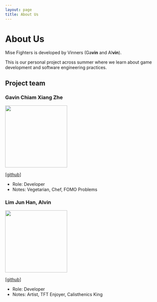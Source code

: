 ```yaml
---
layout: page
title: About Us
---
```

# About Us

Mise Fighters is developed by Vinners (Ga**vin** and Al**vin**).

This is our personal project across summer where we learn about game development and software engineering practices.

## Project team

### Gavin Chiam Xiang Zhe

<img src="images/gavino3o.png" width="200px">

[[github](http://github.com/gavino3o)]

- Role: Developer
- Notes: Vegetarian, Chef, FOMO Problems

### Lim Jun Han, Alvin

<img src="images/alvinlim277.png" width="200px">

[[github](http://github.com/alvinlim277)]

- Role: Developer
- Notes: Artist, TFT Enjoyer, Calisthenics King

